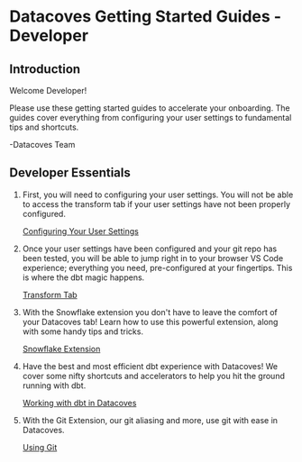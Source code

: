 # Datacoves Getting Started Guides - Developer

## Introduction
Welcome Developer! 

Please use these getting started guides to accelerate your onboarding. The guides cover everything from configuring your user settings to fundamental tips and shortcuts. 

-Datacoves Team

## Developer Essentials
1. First, you will need to configuring your user settings. You will not be able to access the transform tab if your user settings have not been properly configured.  

   <a href="/#/how-tos/datacoves/transform/initial" target="_blank" rel="noopener">Configuring Your User Settings</a>

2. Once your user settings have been configured and your git repo has been tested, you will be able to jump right in to your browser VS Code experience; everything you need, pre-configured at your fingertips. This is where the dbt magic happens.

    [Transform Tab](getting-started/developer/transform-tab.md)

3. With the Snowflake extension you don't have to leave the comfort of your Datacoves tab! Learn how to use this powerful extension, along with some handy tips and tricks. 

   [Snowflake Extension](getting-started/developer/snowflake-extension.md)

4. Have the best and most efficient dbt experience with Datacoves! We cover some nifty shortcuts and accelerators to help you hit the ground running with dbt.
   
   [Working with dbt in Datacoves](getting-started/developer/working-with-dbt-datacoves.md)

5. With the Git Extension, our git aliasing and more, use git with ease in Datacoves.
   
   [Using Git](getting-started/developer/using-git.md)